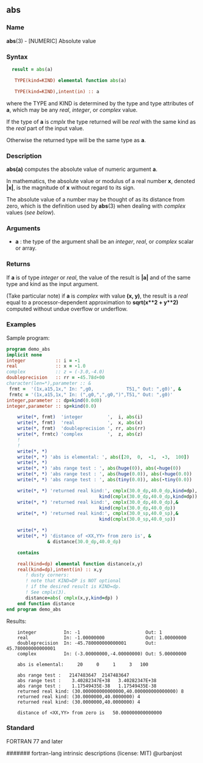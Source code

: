 ## abs
### __Name__

__abs__(3) - \[NUMERIC\] Absolute value

### __Syntax__
```fortran
  result = abs(a)

   TYPE(kind=KIND) elemental function abs(a)

   TYPE(kind=KIND),intent(in) :: a
```
where the TYPE and KIND is determined by the type and type attributes
of __a__, which may be any _real_, _integer_, or _complex_ value.

If the type of __a__ is _cmplx_ the type returned will be _real_ with
the same kind as the _real_ part of the input value.

Otherwise the returned type will be the same type as __a__.

### __Description__

__abs(a)__ computes the absolute value of numeric argument __a__.

In mathematics, the absolute value or modulus of a real number __x__,
denoted __|x|__, is the magnitude of __x__ without regard to its sign.

The absolute value of a number may be thought of as its distance from
zero, which is the definition used by __abs__(3) when dealing with
_complex_ values (_see below_).

### __Arguments__

  - __a__
    : the type of the argument shall be an _integer_, _real_, or _complex_
    scalar or array.

### __Returns__

If __a__ is of type _integer_ or _real_, the value of the result is
__|a|__ and of the same type and kind as the input argument.

(Take particular note) if __a__ is _complex_ with value __(x, y)__,
the result is a _real_ equal to a processor-dependent approximation to
__sqrt(x\*\*2 + y\*\*2)__
computed without undue overflow or underflow.

### __Examples__

Sample program:

```fortran
program demo_abs
implicit none
integer           :: i = -1
real              :: x = -1.0
complex           :: z = (-3.0,-4.0)
doubleprecision   :: rr = -45.78d+00
character(len=*),parameter :: &
 frmt =  '(1x,a15,1x," In: ",g0,            T51," Out: ",g0)', &
 frmtc = '(1x,a15,1x," In: (",g0,",",g0,")",T51," Out: ",g0)'
integer,parameter :: dp=kind(0.0d0)
integer,parameter :: sp=kind(0.0)

    write(*, frmt)  'integer         ',  i, abs(i)
    write(*, frmt)  'real            ',  x, abs(x)
    write(*, frmt)  'doubleprecision ', rr, abs(rr)
    write(*, frmtc) 'complex         ',  z, abs(z)
    !
    !
    write(*, *)
    write(*, *) 'abs is elemental: ', abs([20,  0,  -1,  -3,  100])
    write(*, *)
    write(*, *) 'abs range test : ', abs(huge(0)), abs(-huge(0))
    write(*, *) 'abs range test : ', abs(huge(0.0)), abs(-huge(0.0))
    write(*, *) 'abs range test : ', abs(tiny(0.0)), abs(-tiny(0.0))

    write(*, *) 'returned real kind:', cmplx(30.0_dp,40.0_dp,kind=dp), &
                                  kind(cmplx(30.0_dp,40.0_dp,kind=dp))
    write(*, *) 'returned real kind:', cmplx(30.0_dp,40.0_dp),&
                                  kind(cmplx(30.0_dp,40.0_dp))
    write(*, *) 'returned real kind:', cmplx(30.0_sp,40.0_sp),&
                                  kind(cmplx(30.0_sp,40.0_sp))

    write(*, *)
    write(*, *) 'distance of <XX,YY> from zero is', &
               & distance(30.0_dp,40.0_dp)

    contains

    real(kind=dp) elemental function distance(x,y)
    real(kind=dp),intent(in) :: x,y
       ! dusty corners:
       ! note that KIND=DP is NOT optional 
       ! if the desired result is KIND=dp.
       ! See cmplx(3).
       distance=abs( cmplx(x,y,kind=dp) )
    end function distance
end program demo_abs
```
  Results:
```text
    integer          In: -1                        Out: 1
    real             In: -1.00000000               Out: 1.00000000
    doubleprecision  In: -45.780000000000001       Out: 45.780000000000001
    complex          In: (-3.00000000,-4.00000000) Out: 5.00000000
   
    abs is elemental:     20     0     1     3   100
   
    abs range test :   2147483647  2147483647
    abs range test :    3.40282347E+38   3.40282347E+38
    abs range test :    1.17549435E-38   1.17549435E-38
    returned real kind: (30.000000000000000,40.000000000000000) 8
    returned real kind: (30.0000000,40.0000000) 4
    returned real kind: (30.0000000,40.0000000) 4
   
    distance of <XX,YY> from zero is   50.000000000000000     
```
### __Standard__

FORTRAN 77 and later

####### fortran-lang intrinsic descriptions (license: MIT) @urbanjost

